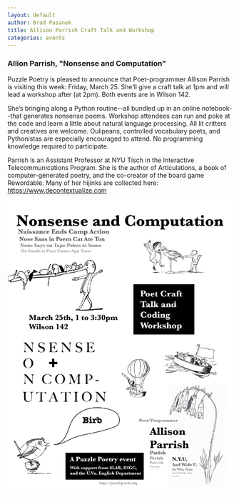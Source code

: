 ```yaml
---
layout: default
author: Brad Pasanek
title: Allison Parrish Craft Talk and Workshop
categories: events
---
```


### Allion Parrish, "Nonsense and Computation"

Puzzle Poetry is pleased to announce that Poet-programmer Allison Parrish is visiting this week: Friday, March 25. She’ll give a craft talk at 1pm and will lead a workshop after (at 2pm). Both events are in Wilson 142.

She’s bringing along a Python routine--all bundled up in an online notebook--that generates nonsense poems. Workshop attendees can run and poke at the code and learn a little about natural language processing. All lit critters and creatives are welcome. Oulipeans, controlled vocabulary poets, and Pythonistas are especially encouraged to attend. No programming knowledge required to participate.

Parrish is an Assistant Professor at NYU Tisch in the Interactive Telecommunications Program. She is the author of Articulations, a book of computer-generated poetry, and the co-creator of the board game Rewordable. Many of her hijinks are collected here: https://www.decontextualize.com

![Parrish](images/ParrishPoster2.jpg)
